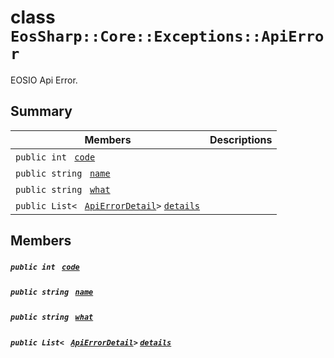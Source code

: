# class `EosSharp::Core::Exceptions::ApiError` 

EOSIO Api Error.

## Summary

 Members                                | Descriptions                                
----------------------------------------|---------------------------------------------
`public int ` [`code`](#class_eos_sharp_1_1_core_1_1_exceptions_1_1_api_error_1a45a5b7c00a796a23f01673cef1dbe0a9) | 
`public string ` [`name`](#class_eos_sharp_1_1_core_1_1_exceptions_1_1_api_error_1a8ccf841cb59e451791bcb2e1ac4f1edc) | 
`public string ` [`what`](#class_eos_sharp_1_1_core_1_1_exceptions_1_1_api_error_1ad6ac2b3eb4d251c00687617864501a6f) | 
`public List< ` [`ApiErrorDetail`](EosSharp--Core--Exceptions--ApiErrorDetail.md)` > ` [`details`](#class_eos_sharp_1_1_core_1_1_exceptions_1_1_api_error_1aa623973a67d1420b972b9e6d2a1ee596) | 

## Members

##### `public int ` [`code`](#class_eos_sharp_1_1_core_1_1_exceptions_1_1_api_error_1a45a5b7c00a796a23f01673cef1dbe0a9) 

##### `public string ` [`name`](#class_eos_sharp_1_1_core_1_1_exceptions_1_1_api_error_1a8ccf841cb59e451791bcb2e1ac4f1edc) 

##### `public string ` [`what`](#class_eos_sharp_1_1_core_1_1_exceptions_1_1_api_error_1ad6ac2b3eb4d251c00687617864501a6f) 

##### `public List< ` [`ApiErrorDetail`](EosSharp--Core--Exceptions--ApiErrorDetail.md)` > ` [`details`](#class_eos_sharp_1_1_core_1_1_exceptions_1_1_api_error_1aa623973a67d1420b972b9e6d2a1ee596) 

